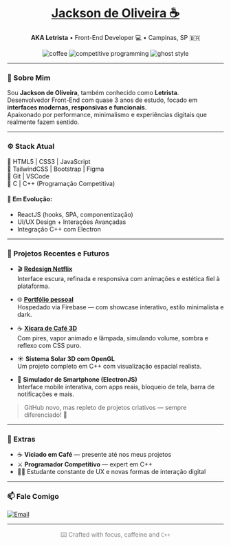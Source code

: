 <h1 align="center">
  <a href="https://letristadev.web.app" target="_blank">Jackson de Oliveira ☕</a>
</h1>

<p align="center">
  <b>AKA Letrista</b> • Front-End Developer 💻 • Campinas, SP 🇧🇷
</p>

<p align="center">
  <img src="https://img.shields.io/badge/Coffee%20Lover-%23e3c09c?style=flat&logo=buymeacoffee&logoColor=black" alt="coffee" />
  <img src="https://img.shields.io/badge/Competitive%20Programmer-%2300599C?style=flat&logo=c&logoColor=white" alt="competitive programming" />
  <img src="https://img.shields.io/badge/Code%20like%20a%20Ghost-%23191919?style=flat&logo=ghost&logoColor=white" alt="ghost style" />
</p>

---

### 🎩 Sobre Mim

Sou **Jackson de Oliveira**, também conhecido como **Letrista**.  
Desenvolvedor Front-End com quase 3 anos de estudo, focado em **interfaces modernas, responsivas e funcionais**.  
Apaixonado por performance, minimalismo e experiências digitais que realmente fazem sentido.

---

### ⚙️ Stack Atual

💾 HTML5 | CSS3 | JavaScript  
🎨 TailwindCSS | Bootstrap | Figma  
🧠 Git | VSCode  
🧮 C | C++ (Programação Competitiva)

#### 🧪 Em Evolução:

- ReactJS (hooks, SPA, componentização)
- UI/UX Design + Interações Avançadas
- Integração C++ com Electron

---

### 🚧 Projetos Recentes e Futuros

- 🎬 <a href="https://letrista.github.io/netflix" target="_blank">**Redesign Netflix**</a>  
  Interface escura, refinada e responsiva com animações e estética fiel à plataforma.

- 🌐 <a href="https://letristadev.web.app" target="_blank">**Portfólio pessoal**</a>  
  Hospedado via Firebase — com showcase interativo, estilo minimalista e dark.

- ☕ <a href="https://letrista.github.io/css-coffee-cup" target="_blank">**Xícara de Café 3D**</a>  
  Com pires, vapor animado e lâmpada, simulando volume, sombra e reflexo com CSS puro.  

- ☀️ **Sistema Solar 3D com OpenGL**  
  Um projeto completo em C++ com visualização espacial realista.

- 📱 **Simulador de Smartphone (ElectronJS)**  
  Interface mobile interativa, com apps reais, bloqueio de tela, barra de notificações e mais.

> GitHub novo, mas repleto de projetos criativos — sempre diferenciado! 👀

---

### 🧠 Extras

- ☕ **Viciado em Café** — presente até nos meus projetos  
- ⚔️ **Programador Competitivo** — expert em C++  
- 🧑‍🎨 Estudante constante de UX e novas formas de interação digital  

---

### 📫 Fale Comigo

[![Email](https://img.shields.io/badge/E--mail-jacksonndeoliveira@gmail.com-%23EA4335?style=flat&logo=gmail&logoColor=white)](mailto:jacksonndeoliveira@gmail.com)

---

<p align="center" style="color: gray">
  ⌨️ Crafted with focus, caffeine and <code>C++</code>
</p>
